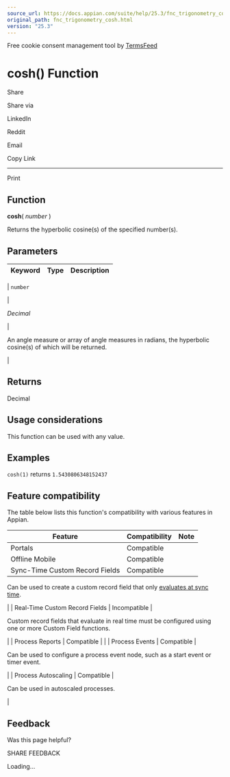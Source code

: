 ```yaml
---
source_url: https://docs.appian.com/suite/help/25.3/fnc_trigonometry_cosh.html
original_path: fnc_trigonometry_cosh.html
version: "25.3"
---
```


Free cookie consent management tool by [TermsFeed](https://www.termsfeed.com/)

# cosh() Function

Share

Share via

LinkedIn

Reddit

Email

Copy Link

* * *

Print

## Function

**cosh**( _number_ )

Returns the hyperbolic cosine(s) of the specified number(s).

## Parameters

| Keyword | Type | Description |
| --- | --- | --- |
|
`number`

 |

_Decimal_

 |

An angle measure or array of angle measures in radians, the hyperbolic cosine(s) of which will be returned.

 |

## Returns

Decimal

## Usage considerations

This function can be used with any value.

## Examples

`cosh(1)` returns `1.5430806348152437`

## Feature compatibility

The table below lists this function's compatibility with various features in Appian.

| Feature | Compatibility | Note |
| --- | --- | --- |
| Portals | Compatible |  |
| Offline Mobile | Compatible |  |
| Sync-Time Custom Record Fields | Compatible |
Can be used to create a custom record field that only [evaluates at sync time](custom-record-fields.html#prodlink-sync-time-evaluations).

 |
| Real-Time Custom Record Fields | Incompatible |

Custom record fields that evaluate in real time must be configured using one or more Custom Field functions.

 |
| Process Reports | Compatible |  |
| Process Events | Compatible |

Can be used to configure a process event node, such as a start event or timer event.

 |
| Process Autoscaling | Compatible |

Can be used in autoscaled processes.

 |

## Feedback

Was this page helpful?

SHARE FEEDBACK

Loading...